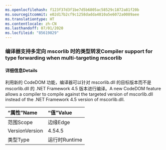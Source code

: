 ```yaml
---
ms.openlocfilehash: f123f37d3f1be7d5b6805ac58529c1872a81f20b
ms.sourcegitcommit: e02d17b2cf9c1258dadda4810a5e6072a0089aee
ms.translationtype: HT
ms.contentlocale: zh-CN
ms.lasthandoff: 07/01/2020
ms.locfileid: "85619829"
---
```

### <a name="compiler-support-for-type-forwarding-when-multi-targeting-mscorlib"></a><span data-ttu-id="485ee-101">编译器支持多定向 mscorlib 时的类型转发</span><span class="sxs-lookup"><span data-stu-id="485ee-101">Compiler support for type forwarding when multi-targeting mscorlib</span></span>

#### <a name="details"></a><span data-ttu-id="485ee-102">详细信息</span><span class="sxs-lookup"><span data-stu-id="485ee-102">Details</span></span>

<span data-ttu-id="485ee-103">利用新的 CodeDOM 功能，编译器可以针对 mscorlib.dll 的目标版本而不是 mscorlib.dll 的 .NET Framework 4.5 版本进行编译。</span><span class="sxs-lookup"><span data-stu-id="485ee-103">A new CodeDOM feature allows a compiler to compile against the targeted version of mscorlib.dll instead of the .NET Framework 4.5 version of mscorlib.dll.</span></span>

| <span data-ttu-id="485ee-104">“属性”</span><span class="sxs-lookup"><span data-stu-id="485ee-104">Name</span></span>    | <span data-ttu-id="485ee-105">“值”</span><span class="sxs-lookup"><span data-stu-id="485ee-105">Value</span></span>       |
|:--------|:------------|
| <span data-ttu-id="485ee-106">范围</span><span class="sxs-lookup"><span data-stu-id="485ee-106">Scope</span></span>   |<span data-ttu-id="485ee-107">边缘</span><span class="sxs-lookup"><span data-stu-id="485ee-107">Edge</span></span>|
|<span data-ttu-id="485ee-108">Version</span><span class="sxs-lookup"><span data-stu-id="485ee-108">Version</span></span>|<span data-ttu-id="485ee-109">4.5</span><span class="sxs-lookup"><span data-stu-id="485ee-109">4.5</span></span>|
|<span data-ttu-id="485ee-110">类型</span><span class="sxs-lookup"><span data-stu-id="485ee-110">Type</span></span>|<span data-ttu-id="485ee-111">运行时</span><span class="sxs-lookup"><span data-stu-id="485ee-111">Runtime</span></span>|
